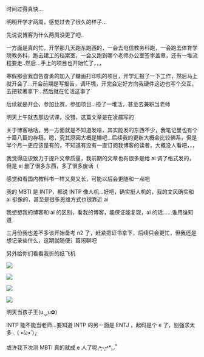时间过得真快...

明明开学才两周，感觉过去了很久的样子...



先说说博客为什么两周没更了吧..

一方面是真的忙，开学那几天跑东跑西的，一会去电信教务科跑，一会跑去体育学院教务科，跑去建工的档案室，一会又跑到哪个老师办公室签字盖章，还有一堆流程要走..然后...手上的项目也开始忙了，，，

寒假那会我自告奋勇的加入了糖画打印机的项目，开学汇报了一下工作，然后马上就开会了...开会前期是写报告，调环境，开完会定好方向我硬件这边也写个交互，去把软著拿下...然后就在忙活这事了

后续就是开会，参加比赛，参加项目...揽了一堆活，甚至去兼职当老师



明天上午就去那边试课，没错，这篇文章是在凌晨写的



关于博客咕咕，另一方面就是不知道发啥，其实能发的东西不少，我笔记里也有个十篇八篇的存稿，嗯，究其原因大概是懒吧...后续我的更新大概会比较佛系，但是半个月一更应该是有的，不知道有没有一直订阅我博客的读者，大概没人看吧，，，



我觉得应该致力于提升文章质量，我前期的文章也有很多是给 ai 调了格式发的，但是 ai 删了很多东西，多了很多废话（

感觉和看国内教科书一样又臭又长，可能以后会更随和一点吧





我的 MBTI 是 INTP，都说 INTP 像人机…好吧，确实挺人机的，我的文风确实和 ai 挺像的，甚至是很多思维方式也很靠近 ai



我想想我的博客和 ai 的区别，看我的博客，能保证能复现，ai 的话……谁用谁知道





三月份我也差不多该开始备考 n2 了，赶紧把证书拿下，后续只会更忙，但我还是想记录些什么，这期就随便氵篇闲聊吧







另外给你们看看我折的纸飞机

![](https://cdn.nlark.com/yuque/0/2025/jpeg/49455411/1740763061063-e6cd533e-d9a8-4131-9e4a-ff49d6a2e280.jpeg)

![](https://cdn.nlark.com/yuque/0/2025/jpeg/49455411/1740763067172-9ea24fca-38a3-4c2c-813c-46e875bf48b3.jpeg)

![](https://cdn.nlark.com/yuque/0/2025/jpeg/49455411/1740763073662-c3c56433-ce7f-4406-8d31-0ae43008c32f.jpeg)

![](https://cdn.nlark.com/yuque/0/2025/jpeg/49455411/1740763079750-9e2c5c2e-53fc-40a0-a2fd-d2fd043d0ce6.jpeg)

明天当孩子王(u‿ฺu✿)





INTP 能不能当老师...要知道 INTP 的另一面是 ENTJ ，起码是个 e 了，别强求太多╮( •́ω•̀ )╭



或许我下次测 MBTI 真的就成 e 人了呢₍˄·͈༝·͈˄*₎◞ ̑̑

